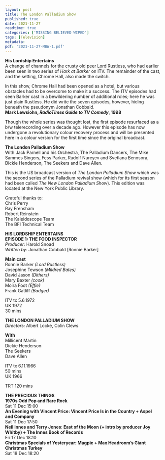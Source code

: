 ```yaml
---
layout: post
title: The London Palladium Show
published: true
date: 2021-11-27
readtime: true
categories: ['MISSING BELIEVED WIPED']
tags: [Television]
metadata: 
pdf: '2021-11-27-MBW-1.pdf'
---
```


**His Lordship Entertains**<br>
A change of channels for the crusty old peer Lord Rustless, who had earlier been seen in two series of _Hark at Barker_ on ITV. The remainder of the cast, and the setting, Chrome Hall, also made the switch.

In this show, Chrome Hall had been opened as a hotel, but various obstacles had to be overcome to make it a success. The ITV episodes had seen Barker cast in a bewildering number of additional roles; here he was just plain Rustless. He did write the seven episodes, however, hiding beneath the pseudonym Jonathan Cobbald.<br>
**Mark Lewsiohn, _RadioTimes Guide to TV Comedy_, 1998**

Though the whole series was thought lost, the first episode resurfaced as a b/w telerecording over a decade ago. However this episode has now undergone a revolutionary colour recovery process and will be presented here in a colour version for the first time since the original broadcast.

**The London Palladium Show**  
With Jack Parnell and his Orchestra, The Palladium Dancers, The Mike Sammes Singers, Fess Parker, Rudolf Nureyev and Svetlana Benosora, Dickie Henderson, The Seekers and Dave Allen.

This is the US broadcast version of _The London Palladium Show_ which was the second series of the Palladium revival show (which for its first season had been called _The New London Palladium Show_). This edition was located at the New York Public Library.<br>

Grateful thanks to:  
Chris Perry  
Ray Frensham  
Robert Reinstein  
The Kaleidoscope Team  
The BFI Technical Team<br>


**HIS LORDSHIP ENTERTAINS**<br>
**EPISODE 1: THE FOOD INSPECTOR**<br>
_Producer:_ Harold Snoad<br>
_Written by:_ Jonathan Cobbald \[Ronnie Barker]<br>

**Main cast**<br>
Ronnie Barker _(Lord Rustless)_<br>
Josephine Tewson _(Mildred Bates)_<br>
David Jason _(Dithers)_<br>
Mary Baxter _(cook)_<br>
Moira Foot _(Effie)_<br>
Frank Gatliff _(Badger)_  <br>

ITV tx 5.6.1972<br>
UK 1972<br>
30 mins<br>

**THE LONDON PALLADIUM SHOW**<br>
_Directors:_ Albert Locke, Colin Clews<br>

**With**<br>
Millicent Martin<br>
Dickie Henderson<br>
The Seekers<br>
Dave Allen<br>

ITV tx 6.11.1966<br>
50 mins<br>
UK 1966<br>

TRT 120 mins<br>


**THE PRECIOUS THINGS**<br>
**1970s Odd Pop and Rare Rock**<br>
Sat 11 Dec 15:00<br>
**An Evening with Vincent Price: Vincent Price Is in the Country + Aspel and Company**<br>
Sat 11 Dec 17:50<br>
**Neil Innes and Terry Jones: East of the Moon (+ intro by producer Joy Whitby) + The Innes Book of Records**<br>
Fri 17 Dec 18:10<br>
**Christmas Specials of Yesteryear: Magpie + Max Headroom’s Giant Christmas Turkey**<br>
Sat 18 Dec 18:20<br>
<!--stackedit_data:
eyJoaXN0b3J5IjpbLTIwODM4OTA3MDcsNDc4MTg3MTAyLC0yMD
g4NzQ2NjEyXX0=
-->
